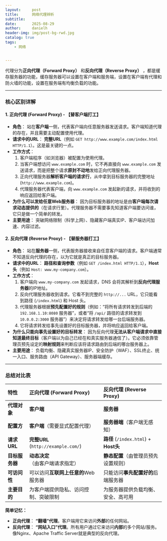 ```yaml
---
layout:     post
title:      网络代理辨析
subtitle:   
date:       2025-08-29
author:     danielh
header-img: img/post-bg-rwd.jpg
catalog: true
tags:
    - 网络


---
```

代理分为**正向代理（Forward Proxy）** 和**反向代理（Reverse Proxy）** ，都是缓存服务器的功能，缓存服务器可以设置在客户端和服务端，设置在客户端有代理和防火墙的功能，设置在服务端有均衡负载的功能。

---

### 核心区别详解

#### 1. 正向代理 (Forward Proxy) - **【替客户端打工】**

*   **角色**： 站在**客户端**一侧，代表客户端向任意服务器发送请求。客户端知道代理的存在，并且需要主动配置使用代理。
*   **请求中的URL**： **完整URL**（例如 `GET http://www.example.com/index.html HTTP/1.1`）。这是最关键的一点。
*   **工作方式**：
    1.  客户端程序（如浏览器）被配置为使用代理。
    2.  当客户端想访问 `www.example.com` 时，它不再直接向 `www.example.com` 发送请求，而是把整个请求**原封不动地**发给正向代理服务器。
    3.  正向代理服务器**解析客户端的请求行**，从中拿到目标服务器的完整地址 (`http://www.example.com`)。
    4.  代理服务器代表客户端，向 `www.example.com` 发起新的请求，并将收到的响应返回给客户端。
*   **为什么可以发给任意Web服务器**： 因为目标服务器的地址是由**客户端每次请求动态提供的**（在请求行里）。代理服务器不需要事先知道客户端要访问谁，它只是做一个简单的转发。
*   **主要用途**： 突破网络限制（科学上网）、隐藏客户端真实IP、客户端访问加速、内容过滤。

#### 2. 反向代理 (Reverse Proxy) - **【替服务器打工】**

*   **角色**： 站在**服务器**一侧，代表服务器接收来自任意客户端的请求。客户端通常不知道反向代理的存在，以为它就是真正的目标服务器。
*   **请求中的URL**： **路径和查询参数**（例如 `GET /index.html HTTP/1.1`），**Host头**（例如 `Host: www.my-company.com`）。
*   **工作方式**：
    1.  客户端向 `www.my-company.com` 发起请求，DNS 会将其解析到**反向代理服务器**的IP地址。
    2.  反向代理服务器收到请求。它看不到完整的 `http://...` URL，它只能看到路径 (`/index.html`) 和 Host 头。
    3.  代理服务器根据**预先配置好的规则**（例如：“将所有请求转发到后端的 `192.168.1.10:8080` 服务器”，或者“将 `/api/` 路径的请求转发到 `10.0.0.2:3000` 服务器”）来决定将请求转发给哪一台后端服务器。
    4.  它将请求转发给事先设置好的目标服务器，并将响应返回给客户端。
*   **为什么只能向事先设置好的目标转发**： 因为反向代理**无法从客户端请求中直接知道最终目标**（客户端以为自己已经在和真实服务器通信了）。它必须依靠管理员预先设定的**映射规则**来判断应该将请求路由到后端的哪台服务器上。
*   **主要用途**： 负载均衡、隐藏真实服务器IP、安全防护（WAF）、SSL终止、统一入口、服务路由（API Gateway）、服务器端缓存。

---

### 总结对比表

| 特性 | **正向代理 (Forward Proxy)** | **反向代理 (Reverse Proxy)** |
| :--- | :--- | :--- |
| **代理对象** | **客户端** | **服务器** |
| **配置方** | **客户端**（需要显式配置代理） | **服务器端**（客户端无感知） |
| **请求URL** | **完整URL** (`http://example.com/`) | **路径** (`/index.html`) + **Host头** |
| **目标服务器** | **动态决定**（由客户端请求指定） | **静态配置**（由管理员预先设置规则） |
| **可访问性** | 可以访问**互联网上任意的**Web服务器 | 只能访问**事先配置好的**后端服务器 |
| **主要目的** | 为客户端提供隐私、访问控制、突破限制 | 为服务器提供负载均衡、安全、高可用 |

**简单记忆：**
*   **正向代理**： **“翻墙”代理**。客户端用它来访问**外部**的任何网站。
*   **反向代理**： **“网站入口”代理**。所有用户通过它来访问**内部**的多个网站/服务。像Nginx、Apache Traffic Server就是典型的反向代理。
<!--stackedit_data:
eyJoaXN0b3J5IjpbMTkwNzY4OTY1M119
-->